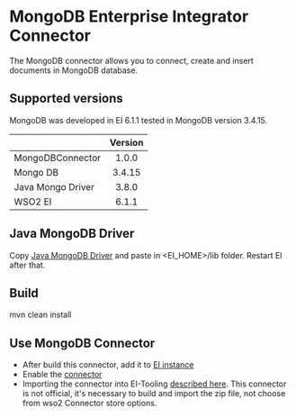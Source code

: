 # MongoDB Enterprise Integrator Connector

The MongoDB connector allows you to connect, create and insert documents in MongoDB database.

## Supported versions

MongoDB was developed in EI 6.1.1 tested in MongoDB version 3.4.15.

|        | Version | 
| ------------- |:-------------:|
| MongoDBConnector      | 1.0.0
| Mongo DB      | 3.4.15      
| Java Mongo Driver | 3.8.0
| WSO2 EI | 6.1.1

## Java MongoDB Driver

Copy [Java MongoDB Driver](https://oss.sonatype.org/content/repositories/releases/org/mongodb/mongodb-driver/3.8.0) and paste in <EI_HOME>/lib folder. Restart EI after that.


## Build 

mvn clean install

## Use MongoDB Connector

* After build this connector, add it to [EI instance](https://docs.wso2.com/display/EI611/Working+with+Connectors+via+the+Management+Console#WorkingwithConnectorsviatheManagementConsole-addAddingaconnector)
* Enable the [connector](https://docs.wso2.com/display/EI611/Working+with+Connectors+via+the+Management+Console#WorkingwithConnectorsviatheManagementConsole-enableEnablingaconnector)
* Importing the connector into EI-Tooling [described here](https://docs.wso2.com/display/EI600/Using+the+Gmail+Connector). This connector is not official, it's necessary to build and import the zip file, not choose from wso2 Connector store options.


